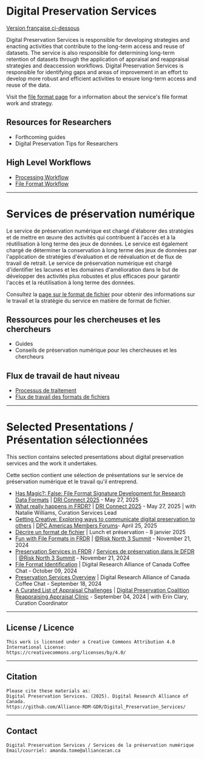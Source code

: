# Digital Preservation Services 
[Version française ci-dessous](https://github.com/Alliance-RDM-GDR/Digital_Preservation_Services/blob/main/README.md#services-de-pr%C3%A9servation-num%C3%A9rique)

Digital Preservation Services is responsible for developing strategies and enacting activities that contribute to the long-term access and reuse of datasets. The service is also responsible for determining long-term retention of datasets through the application of appraisal and reappraisal strategies and deaccession workflows. Digital Preservation Services is responsible for identifying gaps and areas of improvement in an effort to develop more robust and efficient activities to ensure long-term access and reuse of the data.

Visit the [file format page](https://github.com/Alliance-RDM-GDR/Digital_Preservation_Services_File_Format/blob/main/README.md) for a information about the service's file format work and strategy.

## Resources for Researchers
- Forthcoming guides
- Digital Preservation Tips for Researchers

## High Level Workflows
- [Processing Workflow](https://drive.google.com/file/d/1EXlT6zM1UyX9DNeldVzEb4Pczu4_JPRN/view?usp=sharing)
- [File Format Workflow](https://drive.google.com/file/d/1s3cPfoveZPZCFjf3Q1JLX906kkaqENFx/view?usp=sharing)

---
# Services de préservation numérique
Le service de préservation numérique est chargé d'élaborer des stratégies et de mettre en œuvre des activités qui contribuent à l'accès et à la réutilisation à long terme des jeux de données. Le service est également chargé de déterminer la conservation à long terme des jeux de données par l'application de stratégies d'évaluation et de réévaluation et de flux de travail de retrait. Le service de préservation numérique est chargé d'identifier les lacunes et les domaines d'amélioration dans le but de développer des activités plus robustes et plus efficaces pour garantir l'accès et la réutilisation à long terme des données.

Consultez la [page sur le format de fichier](https://github.com/Alliance-RDM-GDR/Digital_Preservation_Services_File_Format/blob/main/README.md) pour obtenir des informations sur le travail et la stratégie du service en matière de format de fichier.

## Ressources pour les chercheuses et les chercheurs
- Guides
- Conseils de préservation numérique pour les chercheuses et les chercheurs

## Flux de travail de haut niveau
- [Processus de traitement](https://drive.google.com/file/d/1EXlT6zM1UyX9DNeldVzEb4Pczu4_JPRN/view?usp=sharing)
- [Flux de travail des formats de fichiers](https://drive.google.com/file/d/16aQNO4ANRB_2XidcLzXzRfBEsCEGY5Pr/view?usp=sharing)
  
---
# Selected Presentations / Présentation sélectionnées
This section contains selected presentations about digital preservation services and the work it undertakes. 

Cette section contient une sélection de présentations sur le service de préservation numérique et le travail qu'il entreprend.

- [Has Magic?: False: File Format Signature Development for Research Data Formats](https://drive.google.com/file/d/1OdeyDnRl5rcDpa15mAym21xqVdP7t5aa/view?usp=sharing) | [DRI Connect 2025](https://driconnect.alliancecan.ca/) - May 27, 2025
- [What really happens in FRDR?](https://drive.google.com/file/d/16nky28LH6yl7IqZWdPTZTBMUXN5Bwe-G/view?usp=sharing) | [DRI Connect 2025](https://driconnect.alliancecan.ca/) - May 27, 2025 | with Natalie Williams, Curation Services Lead
- [Getting Creative: Exploring ways to communicate digital preservation to others](https://drive.google.com/file/d/1s-vB1FUZnn3V48H_xvUF-Ev2w1t84zpc/view?usp=sharing) | [DPC Americas Members Forums](https://www.dpconline.org/events/eventdetail/465/-/dpc-members-forum-and-networking-event-americas)- April 25, 2025
- [Décrire un format de fichier](https://drive.google.com/file/d/14qc3ys93W9aC8s8cfzqD4CakL4ZWPmTK/view?usp=drive_link) | Lunch et préservation - 8 janvier 2025
- [Fun with File Formats in FRDR](https://drive.google.com/file/d/1XlD9s58tmgqJHAhjLz9zd8ae5lQqUTD5/view?usp=sharing) | [@Risk North 3 Summit](https://www.carl-abrc.ca/mini-site-page/risk-north-3-safeguarding-the-canadian-digital-record/) - November 21, 2024
- [Preservation Services in FRDR](https://drive.google.com/file/d/19kkTOZuOhB9LuCtUnzxlw4KgzJfumLhG/view?usp=drive_link) / [Services de préservation dans le DFDR](https://drive.google.com/file/d/1zwmgtzRq_QPi79J-ydjDlYwMhZPXIgwR/view?usp=drive_link) | [@Risk North 3 Summit](https://www.carl-abrc.ca/mini-site-page/risk-north-3-safeguarding-the-canadian-digital-record/) - November 21, 2024
- [File Format Identification](https://drive.google.com/file/d/1erJT344W_39mkRKE6kw_zENqaynI7P26/view?usp=drive_link) | Digital Research Alliance of Canada Coffee Chat - October 09, 2024
- [Preservation Services Overview](https://drive.google.com/file/d/1wkrr1CHbThCkCOY4ODrF2jhXOlWvP3M1/view?usp=drive_link) | Digital Research Alliance of Canada Coffee Chat - September 18, 2024 
- [A Curated List of Appraisal Challenges](https://drive.google.com/file/d/14dmBPRjMKPIKJWieYB4CTXNw0E0kE6P7/view?usp=sharing) | [Digital Preservation Coalition Reappraising Appraisal Clinic](https://www.dpconline.org/events/eventdetail/360/-/-) - September 04, 2024 | with Erin Clary, Curation Coordinator

---
## License / Licence

    This work is licensed under a Creative Commons Attribution 4.0 International License:  
    https://creativecommons.org/licenses/by/4.0/

---
## Citation

    Please cite these materials as:  
    Digital Preservation Services. (2025). Digital Research Alliance of Canada.  
    https://github.com/Alliance-RDM-GDR/Digital_Preservation_Services/ 

---
## Contact

    Digital Preservation Services / Services de la préservation numérique 
    Email/courriel: amanda.tome@alliancecan.ca 
